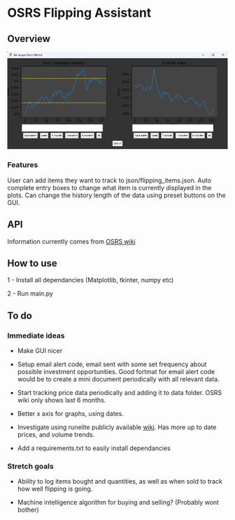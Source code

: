 # OSRS Flipping Assistant

## Overview
![GUI](media/GUI.png)

### Features
User can add items they want to track to json/flipping_items.json. Auto complete entry boxes to change what item is currently displayed in the plots. Can change the history length of the data using preset buttons on the GUI.

## API

Information currently comes from [OSRS wiki](https://runescape.wiki/w/Application_programming_interface)

## How to use
1 - Install all dependancies (Matplotlib, tkinter, numpy etc)

2 - Run main.py

## To do
### Immediate ideas
- Make GUI nicer

- Setup email alert code, email sent with some set frequency about possible investment opportunities. Good fortmat for email alert code would be to create a mini document periodically with all relevant data.

- Start tracking price data periodically and adding it to data folder. OSRS wiki only shows last 6 months.

- Better x axis for graphs, using dates.

- Investigate using runelite publicly available [wiki](https://oldschool.runescape.wiki/w/RuneScape:Real-time_Prices). Has more up to date prices, and volume trends.

- Add a requirements.txt to easily install dependancies


### Stretch goals

- Ability to log items bought and quantities, as well as when sold to track how well flipping is going.

- Machine intelligence algorithm for buying and selling? (Probably wont bother)
